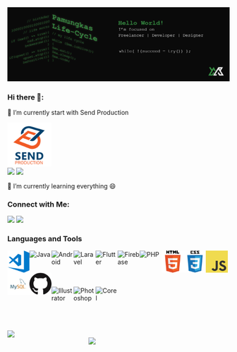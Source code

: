 <!--### Hi there 👋
-->
<!--
**yogameleniawan/yogameleniawan** is a ✨ _special_ ✨ repository because its `README.md` (this file) appears on your GitHub profile.

Here are some ideas to get you started:

- 🔭 I’m currently working on ...
- 🌱 I’m currently learning ...
- 👯 I’m looking to collaborate on ...
- 🤔 I’m looking for help with ...
- 💬 Ask me about ...
- 📫 How to reach me: ...
- 😄 Pronouns: ...
- ⚡ Fun fact: ...
-->

<img src="https://github.com/yogameleniawan/yogameleniawan/blob/master/image.jpg">

### Hi there 👋:

<p>🔭 I’m currently start with Send Production
</p>
<p>
<img alt="Visual Studio Code" width="100px" src="https://github.com/yogameleniawan/yogameleniawan/blob/master/1.png" />
<br>
<code><a href="https://www.linkedin.com/company/send-production/about/" target="_blank"><img src="https://image.flaticon.com/icons/png/512/174/174857.png" height=25></a></code>
<code><a href="https://www.instagram.com/sendproduction.id/" target="_blank"><img src="https://image.flaticon.com/icons/png/512/174/174855.png" height=25></a></code>
</p>
<p>🌱 I’m currently learning everything 😄</p>

### Connect with Me:
<code><a href="https://www.linkedin.com/in/yogameleniawan/" target="_blank"><img src="https://img.shields.io/badge/linkedin-%230077B5.svg?&style=for-the-badge&logo=linkedin&logoColor=white" height=25></a></code>
<code><a href="https://www.instagram.com/yogameleniawan/" target="_blank"><img src="https://img.shields.io/badge/instagram-%23E4405F.svg?&style=for-the-badge&logo=instagram&logoColor=white" height=25></a></code>


### Languages and Tools
<p>
<img align="left" alt="Visual Studio Code" width="50px" src="https://raw.githubusercontent.com/github/explore/80688e429a7d4ef2fca1e82350fe8e3517d3494d/topics/visual-studio-code/visual-studio-code.png" />
<img align="left" alt="Java" width="50px" src="https://arnondora.in.th/content/images/2021/01/Get-to-know-Java-Logo.png" />
<img align="left" alt="Android" width="50px" src="https://abisonna.files.wordpress.com/2017/10/android-boot-logo_634639.jpg" />
<img align="left" alt="Laravel" width="50px" src="https://static-00.iconduck.com/assets.00/laravel-icon-497x512-uwybstke.png" />
<img align="left" alt="Flutter" width="50px" src="https://cdn.iconscout.com/icon/free/png-512/flutter-2038877-1720090.png" />
<img align="left" alt="Firebase" width="50px" src="https://firebase.google.com/downloads/brand-guidelines/PNG/logo-vertical.png?hl=id" />
<img align="left" alt="PHP" width="50px" src="https://cdn.iconscout.com/icon/free/png-512/php-27-226042.png" />
<img align="left" alt="HTML5" width="50px" src="https://raw.githubusercontent.com/github/explore/80688e429a7d4ef2fca1e82350fe8e3517d3494d/topics/html/html.png" />
<img align="left" alt="CSS3" width="50px" src="https://raw.githubusercontent.com/github/explore/80688e429a7d4ef2fca1e82350fe8e3517d3494d/topics/css/css.png" />
<img align="left" alt="JavaScript" width="50px" src="https://raw.githubusercontent.com/github/explore/80688e429a7d4ef2fca1e82350fe8e3517d3494d/topics/javascript/javascript.png" />
<img align="left" alt="MySQL" width="50px" src="https://raw.githubusercontent.com/github/explore/80688e429a7d4ef2fca1e82350fe8e3517d3494d/topics/mysql/mysql.png" />
<img align="left" alt="GitHub" width="50px" src="https://raw.githubusercontent.com/github/explore/78df643247d429f6cc873026c0622819ad797942/topics/github/github.png" />
</p>
<br><br><br><br>
<p>
<img align="left" alt="Illustrator" width="50px" src="https://upload.wikimedia.org/wikipedia/commons/thumb/4/4e/Adobe_Illustrator_Icon_%28CS6%29.svg/1200px-Adobe_Illustrator_Icon_%28CS6%29.svg.png" />
<img align="left" alt="Photoshop" width="50px" src="https://upload.wikimedia.org/wikipedia/commons/thumb/9/92/Adobe_Photoshop_CS6_icon.svg/781px-Adobe_Photoshop_CS6_icon.svg.png" />
    <img align="left" alt="Corel" width="50px" src="https://seeklogo.com/images/C/coreldraw-x7-logo-747B0DC253-seeklogo.com.png" />
</p>
<br><br><br><br><br>
<p>
<img align="left" src="https://github-readme-stats.vercel.app/api?username=yogameleniawan&&&count_private=true&show_icons=true&title_color=37903f&icon_color=eeeeee&text_color=eeeeee&bg_color=0a0a0a" width="400">
<img align="right" src="https://github-readme-stats.vercel.app/api/top-langs/?username=yogameleniawan&&show_icons=tru&title_color=37903f&icon_color=eeeeee&text_color=eeeeee&bg_color=0a0a0a&layout=compact" width="320">
</p>




    








